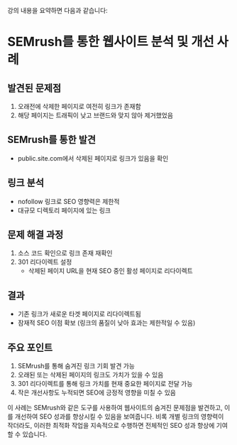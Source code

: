 강의 내용을 요약하면 다음과 같습니다:

# SEMrush를 통한 웹사이트 분석 및 개선 사례

## 발견된 문제점

1. 오래전에 삭제한 페이지로 여전히 링크가 존재함
2. 해당 페이지는 트래픽이 낮고 브랜드와 맞지 않아 제거했었음

## SEMrush를 통한 발견

- public.site.com에서 삭제된 페이지로 링크가 있음을 확인

## 링크 분석

- nofollow 링크로 SEO 영향력은 제한적
- 대규모 디렉토리 페이지에 있는 링크

## 문제 해결 과정

1. 소스 코드 확인으로 링크 존재 재확인
2. 301 리다이렉트 설정
   - 삭제된 페이지 URL을 현재 SEO 중인 활성 페이지로 리다이렉트

## 결과

- 기존 링크가 새로운 타겟 페이지로 리다이렉트됨
- 잠재적 SEO 이점 확보 (링크의 품질이 낮아 효과는 제한적일 수 있음)

## 주요 포인트

1. SEMrush를 통해 숨겨진 링크 기회 발견 가능
2. 오래된 또는 삭제된 페이지의 링크도 가치가 있을 수 있음
3. 301 리다이렉트를 통해 링크 가치를 현재 중요한 페이지로 전달 가능
4. 작은 개선사항도 누적되면 SEO에 긍정적 영향을 미칠 수 있음

이 사례는 SEMrush와 같은 도구를 사용하여 웹사이트의 숨겨진 문제점을 발견하고, 이를 개선하여 SEO 성과를 향상시킬 수 있음을 보여줍니다. 비록 개별 링크의 영향력이 작더라도, 이러한 최적화 작업을 지속적으로 수행하면 전체적인 SEO 성과 향상에 기여할 수 있습니다.
